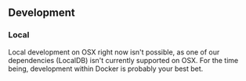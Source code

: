 ## Development

### Local
Local development on OSX right now isn't possible, as one of our dependencies (LocalDB) isn't currently supported on OSX.  For the time being, development within Docker is probably your best bet.